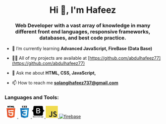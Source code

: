 <h1 align="center">Hi 👋, I'm Hafeez</h1>
<h3 align="center">Web Developer with a vast array of knowledge in many different front end languages, responsive frameworks, databases, and best code practice.</h3>

- 🌱 I’m currently learning **Advanced JavaScript, FireBase (Data Base)**

- 👨‍💻 All of my projects are available at [https://github.com/abdulhafeez77](https://github.com/abdulhafeez77)

- 💬 Ask me about **HTML, CSS, JavaScript,**

- 📫 How to reach me **solangihafeez737@gmail.com**
<h3 align="left">Languages and Tools:</h3>
<p align="left">
  <a href="https://www.w3.org/html/" target="_blank" rel="noreferrer"> 
    <img src="https://raw.githubusercontent.com/devicons/devicon/master/icons/html5/html5-original-wordmark.svg" alt="html5" width="40" height="40"/> 
  </a>
   <a href="https://www.w3schools.com/css/" target="_blank" rel="noreferrer">
    <img src="https://raw.githubusercontent.com/devicons/devicon/master/icons/css3/css3-original-wordmark.svg" alt="css3" width="40" height="40"/> 
  </a> 
   <a href="https://getbootstrap.com" rel="nofollow"> 
     <img src="https://raw.githubusercontent.com/devicons/devicon/master/icons/bootstrap/bootstrap-plain-wordmark.svg" alt="bootstrap" width="40" height="40"style="max 
       width: 100%;"> 
   </a>
  <a href="https://developer.mozilla.org/en-US/docs/Web/JavaScript" target="_blank" rel="noreferrer"> 
    <img src="https://raw.githubusercontent.com/devicons/devicon/master/icons/javascript/javascript-original.svg" alt="javascript" width="40" height="40"/> 
  </a> 
   <a href="https://firebase.google.com/" rel="nofollow"> <img src="https://camo.githubusercontent.com/dd4b2422ed3bfc9da88c43d18550375c66f9584327dff7ecc19315ce50b96f07/68747470733a2f2f7777772e766563746f726c6f676f2e7a6f6e652f6c6f676f732f66697265626173652f66697265626173652d69636f6e2e737667" alt="firebase" width="40" height="40" data-canonical-src="https://www.vectorlogo.zone/logos/firebase/firebase-icon.svg" style="max-width: 100%;"> </a>
</p>
